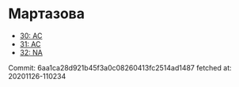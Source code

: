 # Мартазова
- [30: AC](30.md)
- [31: AC](31.md)
- [32: NA](32.md)

Commit: 6aa1ca28d921b45f3a0c08260413fc2514ad1487
 fetched at: 20201126-110234
